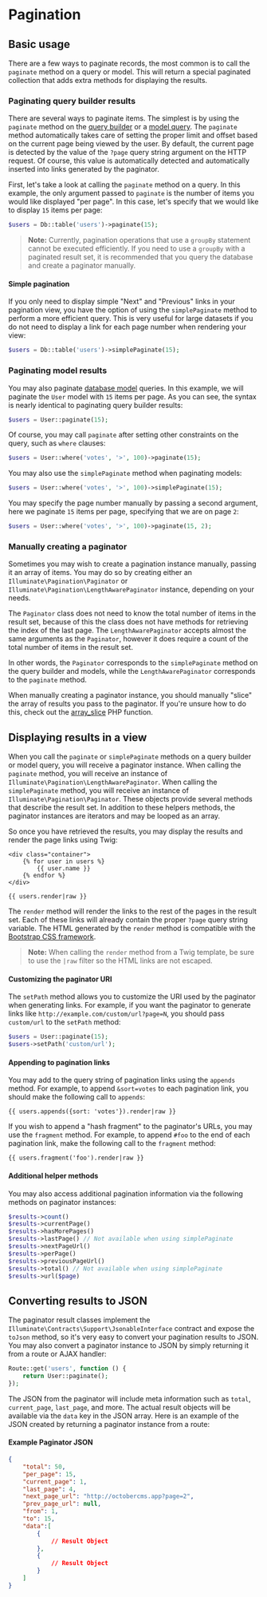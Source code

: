# Pagination

## Basic usage

There are a few ways to paginate records, the most common is to call the `paginate` method on a query or model. This will return a special paginated collection that adds extra methods for displaying the results.

### Paginating query builder results

There are several ways to paginate items. The simplest is by using the `paginate` method on the [query builder](../database/query.md) or a [model query](../database/model.md). The `paginate` method automatically takes care of setting the proper limit and offset based on the current page being viewed by the user. By default, the current page is detected by the value of the `?page` query string argument on the HTTP request. Of course, this value is automatically detected and automatically inserted into links generated by the paginator.

First, let's take a look at calling the `paginate` method on a query. In this example, the only argument passed to `paginate` is the number of items you would like displayed "per page". In this case, let's specify that we would like to display `15` items per page:

```php
$users = Db::table('users')->paginate(15);
```

> **Note:** Currently, pagination operations that use a `groupBy` statement cannot be executed efficiently. If you need to use a `groupBy` with a paginated result set, it is recommended that you query the database and create a paginator manually.

#### Simple pagination

If you only need to display simple "Next" and "Previous" links in your pagination view, you have the option of using the `simplePaginate` method to perform a more efficient query. This is very useful for large datasets if you do not need to display a link for each page number when rendering your view:

```php
$users = Db::table('users')->simplePaginate(15);
```

### Paginating model results

You may also paginate [database model](../database/model.md) queries. In this example, we will paginate the `User` model with `15` items per page. As you can see, the syntax is nearly identical to paginating query builder results:

```php
$users = User::paginate(15);
```

Of course, you may call `paginate` after setting other constraints on the query, such as `where` clauses:

```php
$users = User::where('votes', '>', 100)->paginate(15);
```

You may also use the `simplePaginate` method when paginating models:

```php
$users = User::where('votes', '>', 100)->simplePaginate(15);
```

You may specify the page number manually by passing a second argument, here we paginate `15` items per page, specifying that we are on page `2`:

```php
$users = User::where('votes', '>', 100)->paginate(15, 2);
```

### Manually creating a paginator

Sometimes you may wish to create a pagination instance manually, passing it an array of items. You may do so by creating either an `Illuminate\Pagination\Paginator` or `Illuminate\Pagination\LengthAwarePaginator` instance, depending on your needs.

The `Paginator` class does not need to know the total number of items in the result set, because of this the class does not have methods for retrieving the index of the last page. The `LengthAwarePaginator` accepts almost the same arguments as the `Paginator`, however it does require a count of the total number of items in the result set.

In other words, the `Paginator` corresponds to the `simplePaginate` method on the query builder and models, while the `LengthAwarePaginator` corresponds to the `paginate` method.

When manually creating a paginator instance, you should manually "slice" the array of results you pass to the paginator. If you're unsure how to do this, check out the [array_slice](http://php.net/manual/en/function.array-slice.php) PHP function.

## Displaying results in a view

When you call the `paginate` or `simplePaginate` methods on a query builder or model query, you will receive a paginator instance. When calling the `paginate` method, you will receive an instance of `Illuminate\Pagination\LengthAwarePaginator`. When calling the `simplePaginate` method, you will receive an instance of `Illuminate\Pagination\Paginator`. These objects provide several methods that describe the result set. In addition to these helpers methods, the paginator instances are iterators and may be looped as an array.

So once you have retrieved the results, you may display the results and render the page links using Twig:

```twig
<div class="container">
    {% for user in users %}
        {{ user.name }}
    {% endfor %}
</div>

{{ users.render|raw }}
```

The `render` method will render the links to the rest of the pages in the result set. Each of these links will already contain the proper `?page` query string variable. The HTML generated by the `render` method is compatible with the [Bootstrap CSS framework](https://getbootstrap.com).

> **Note:** When calling the `render` method from a Twig template, be sure to use the `|raw` filter so the HTML links are not escaped.

#### Customizing the paginator URI

The `setPath` method allows you to customize the URI used by the paginator when generating links. For example, if you want the paginator to generate links like `http://example.com/custom/url?page=N`, you should pass `custom/url` to the `setPath` method:

```php
$users = User::paginate(15);
$users->setPath('custom/url');
```

#### Appending to pagination links

You may add to the query string of pagination links using the `appends` method. For example, to append `&sort=votes` to each pagination link, you should make the following call to `appends`:

```twig
{{ users.appends({sort: 'votes'}).render|raw }}
```

If you wish to append a "hash fragment" to the paginator's URLs, you may use the `fragment` method. For example, to append `#foo` to the end of each pagination link, make the following call to the `fragment` method:

```twig
{{ users.fragment('foo').render|raw }}
```

#### Additional helper methods

You may also access additional pagination information via the following methods on paginator instances:

```php
$results->count()
$results->currentPage()
$results->hasMorePages()
$results->lastPage() // Not available when using simplePaginate
$results->nextPageUrl()
$results->perPage()
$results->previousPageUrl()
$results->total() // Not available when using simplePaginate
$results->url($page)
```

## Converting results to JSON

The paginator result classes implement the `Illuminate\Contracts\Support\JsonableInterface` contract and expose the `toJson` method, so it's very easy to convert your pagination results to JSON. You may also convert a paginator instance to JSON by simply returning it from a route or AJAX handler:

```php
Route::get('users', function () {
    return User::paginate();
});
```

The JSON from the paginator will include meta information such as `total`, `current_page`, `last_page`, and more. The actual result objects will be available via the `data` key in the JSON array. Here is an example of the JSON created by returning a paginator instance from a route:

#### Example Paginator JSON

```json
{
    "total": 50,
    "per_page": 15,
    "current_page": 1,
    "last_page": 4,
    "next_page_url": "http://octobercms.app?page=2",
    "prev_page_url": null,
    "from": 1,
    "to": 15,
    "data":[
        {
            // Result Object
        },
        {
            // Result Object
        }
    ]
}
```
